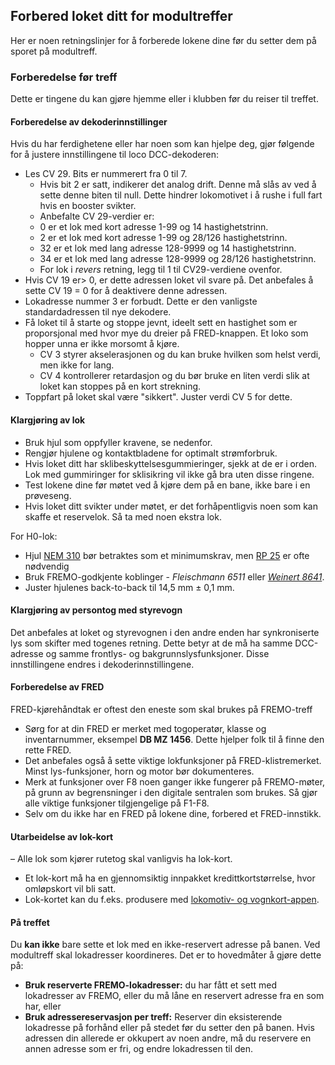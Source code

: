 ﻿## Forbered loket ditt for modultreffer
Her er noen retningslinjer for å forberede lokene dine før du setter dem på sporet
på modultreff.

### Forberedelse før treff
Dette er tingene du kan gjøre hjemme eller i klubben før du reiser til treffet.
 
#### Forberedelse av dekoderinnstillinger
Hvis du har ferdighetene eller har noen som kan hjelpe deg, gjør følgende for å justere innstillingene til loco DCC-dekoderen:
- Les CV 29. Bits er nummerert fra 0 til 7.
  - Hvis bit 2 er satt, indikerer det analog drift. Denne må slås av ved å sette denne biten til null. Dette hindrer lokomotivet i å rushe i full fart hvis en booster svikter.
   - Anbefalte CV 29-verdier er:
    - 0 er et lok med kort adresse 1-99 og 14 hastighetstrinn.
    - 2 er et lok med kort adresse 1-99 og 28/126 hastighetstrinn.
    - 32 er et lok med lang adresse 128-9999 og 14 hastighetstrinn.
    - 34 er et lok med lang adresse 128-9999 og 28/126 hastighetstrinn.
    - For lok i *revers* retning, legg til 1 til CV29-verdiene ovenfor.
- Hvis CV 19 er> 0, er dette adressen loket vil svare på. Det anbefales å sette CV 19 = 0 for å deaktivere denne adressen.
- Lokadresse nummer 3 er forbudt. Dette er den vanligste standardadressen til nye dekodere.
- Få loket til å starte og stoppe jevnt, ideelt sett en hastighet som er proporsjonal med hvor mye du dreier på FRED-knappen. Et loko som hopper unna er ikke morsomt å kjøre.
  - CV 3 styrer akselerasjonen og du kan bruke hvilken som helst verdi, men ikke for lang.
  - CV 4 kontrollerer retardasjon og du bør bruke en liten verdi slik at loket kan stoppes på en kort strekning.
- Toppfart på loket skal være "sikkert". Juster verdi CV 5 for dette.

#### Klargjøring av lok
- Bruk hjul som oppfyller kravene, se nedenfor.
- Rengjør hjulene og kontaktbladene for optimalt strømforbruk.
- Hvis loket ditt har sklibeskyttelsesgummieringer, sjekk at de er i orden. Lok med gummiringer for sklisikring vil ikke gå bra uten disse ringene.
- Test lokene dine før møtet ved å kjøre dem på en bane, ikke bare i en prøveseng.
- Hvis loket ditt svikter under møtet, er det forhåpentligvis noen som kan skaffe et reservelok. Så ta med noen ekstra lok.
 
For H0-lok:
- Hjul [NEM 310](https://www.morop.eu/images/NEM_register/NEM_E/nem310_en_2009_20111116.pdf) bør betraktes som et minimumskrav,
men [RP 25](https://www.nmra.org/sites/default/files/standards/sandrp/pdf/RP-25%202009.07.pdf) er ofte nødvendig
- Bruk FREMO-godkjente koblinger - *Fleischmann 6511* eller [*Weinert 8641*](https://weinert-modellbau.de/shop/weinert-modellbau-h0/bauteile-h0/grosspackung-kupplungen-zum-einsetzen-in-die-pufferbohle-detalj).
- Juster hjulenes back-to-back til 14,5 mm ± 0,1 mm.

#### Klargjøring av persontog med styrevogn
Det anbefales at loket og styrevognen i den andre enden har synkroniserte lys som skifter med togenes retning.
Dette betyr at de må ha samme DCC-adresse og samme frontlys- og bakgrunnslysfunksjoner. Disse innstillingene endres i dekoderinnstillingene.

#### Forberedelse av FRED
FRED-kjørehåndtak er oftest den eneste som skal brukes på FREMO-treff
* Sørg for at din FRED er merket med togoperatør, klasse og inventarnummer, eksempel **DB MZ 1456**. Dette hjelper folk til å finne den rette FRED.
* Det anbefales også å sette viktige lokfunksjoner på FRED-klistremerket. Minst lys-funksjoner, horn og motor bør dokumenteres.
* Merk at funksjoner over F8 noen ganger ikke fungerer på FREMO-møter, på grunn av begrensninger i den digitale sentralen som brukes. Så gjør alle viktige funksjoner tilgjengelige på F1-F8.
* Selv om du ikke har en FRED på lokene dine, forbered et FRED-innstikk.

#### Utarbeidelse av lok-kort
– Alle lok som kjører rutetog skal vanligvis ha lok-kort.
- Et lok-kort må ha en gjennomsiktig innpakket kredittkortstørrelse, hvor omløpskort vil bli satt.
- Lok-kortet kan du f.eks. produsere med [lokomotiv- og vognkort-appen](https://wagoncardapp.azurewebsites.net/).

#### På treffet
Du **kan ikke** bare sette et lok med en ikke-reservert adresse på banen.
Ved modultreff skal lokadresser koordineres. Det er to hovedmåter å gjøre dette på:
- **Bruk reserverte FREMO-lokadresser:** du har fått et sett med lokadresser av FREMO, eller du må låne en reservert adresse fra en som har, eller
- **Bruk adressereservasjon per treff:** Reserver din eksisterende lokadresse på forhånd eller på stedet før du setter den på banen.
Hvis adressen din allerede er okkupert av noen andre, må du reservere en annen adresse som er fri, og endre lokadressen til den.
